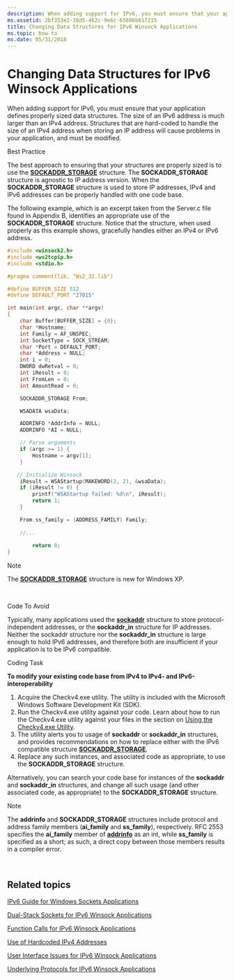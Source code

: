 ```yaml
---
description: When adding support for IPv6, you must ensure that your application defines properly sized data structures.
ms.assetid: 2bf353e2-38d5-462c-9e6c-65886b617215
title: Changing Data Structures for IPv6 Winsock Applications
ms.topic: how-to
ms.date: 05/31/2018
---
```


# Changing Data Structures for IPv6 Winsock Applications

When adding support for IPv6, you must ensure that your application defines properly sized data structures. The size of an IPv6 address is much larger than an IPv4 address. Structures that are hard-coded to handle the size of an IPv4 address when storing an IP address will cause problems in your application, and must be modified.

Best Practice

The best approach to ensuring that your structures are properly sized is to use the [**SOCKADDR\_STORAGE**](/previous-versions/windows/desktop/legacy/ms740504(v=vs.85)) structure. The **SOCKADDR\_STORAGE** structure is agnostic to IP address version. When the **SOCKADDR\_STORAGE** structure is used to store IP addresses, IPv4 and IPv6 addresses can be properly handled with one code base.

The following example, which is an excerpt taken from the Server.c file found in Appendix B, identifies an appropriate use of the **SOCKADDR\_STORAGE** structure. Notice that the structure, when used properly as this example shows, gracefully handles either an IPv4 or IPv6 address.


```C++
#include <winsock2.h>
#include <ws2tcpip.h>
#include <stdio.h>

#pragma comment(lib, "Ws2_32.lib")

#define BUFFER_SIZE 512
#define DEFAULT_PORT "27015"

int main(int argc, char **argv)
{
    char Buffer[BUFFER_SIZE] = {0};
    char *Hostname;
    int Family = AF_UNSPEC;
    int SocketType = SOCK_STREAM;
    char *Port = DEFAULT_PORT;
    char *Address = NULL;
    int i = 0;
    DWORD dwRetval = 0;
    int iResult = 0;
    int FromLen = 0;
    int AmountRead = 0;

    SOCKADDR_STORAGE From;

    WSADATA wsaData;

    ADDRINFO *AddrInfo = NULL;
    ADDRINFO *AI = NULL;

    // Parse arguments
    if (argc >= 1) {
        Hostname = argv[1];
    }    

   // Initialize Winsock
    iResult = WSAStartup(MAKEWORD(2, 2), &wsaData);
    if (iResult != 0) {
        printf("WSAStartup failed: %d\n", iResult);
        return 1;
    }

    From.ss_family = (ADDRESS_FAMILY) Family;
    
    //...
        
        return 0;
}
```



> [!Note]  
> The [**SOCKADDR\_STORAGE**](/previous-versions/windows/desktop/legacy/ms740504(v=vs.85)) structure is new for Windows XP.

 

Code To Avoid

Typically, many applications used the [**sockaddr**](sockaddr-2.md) structure to store protocol-independent addresses, or the **sockaddr\_in** structure for IP addresses. Neither the sockaddr structure nor the **sockaddr\_in** structure is large enough to hold IPv6 addresses, and therefore both are insufficient if your application is to be IPv6 compatible.

Coding Task

**To modify your existing code base from IPv4 to IPv4- and IPv6-interoperability**

1.  Acquire the Checkv4.exe utility. The utility is included with the Microsoft Windows Software Development Kit (SDK).
2.  Run the Checkv4.exe utility against your code. Learn about how to run the Checkv4.exe utility against your files in the section on [Using the Checkv4.exe Utility](using-the-checkv4-exe-utility-2.md).
3.  The utility alerts you to usage of **sockaddr** or **sockaddr\_in** structures, and provides recommendations on how to replace either with the IPv6 compatible structure [**SOCKADDR\_STORAGE**](/previous-versions/windows/desktop/legacy/ms740504(v=vs.85)).
4.  Replace any such instances, and associated code as appropriate, to use the **SOCKADDR\_STORAGE** structure.

Alternatively, you can search your code base for instances of the **sockaddr** and **sockaddr\_in** structures, and change all such usage (and other associated code, as appropriate) to the **SOCKADDR\_STORAGE** structure.

> [!Note]  
> The **addrinfo** and **SOCKADDR\_STORAGE** structures include protocol and address family members (**ai\_family** and **ss\_family**), respectively. RFC 2553 specifies the **ai\_family** member of [**addrinfo**](/windows/win32/api/ws2def/ns-ws2def-addrinfoa) as an int, while **ss\_family** is specified as a short; as such, a direct copy between those members results in a compiler error.

 

## Related topics

<dl> <dt>

[IPv6 Guide for Windows Sockets Applications](ipv6-guide-for-windows-sockets-applications-2.md)
</dt> <dt>

[Dual-Stack Sockets for IPv6 Winsock Applications](dual-stack-sockets.md)
</dt> <dt>

[Function Calls for IPv6 Winsock Applications](function-calls-2.md)
</dt> <dt>

[Use of Hardcoded IPv4 Addresses](use-of-hardcoded-ipv4-addresses-2.md)
</dt> <dt>

[User Interface Issues for IPv6 Winsock Applications](user-interface-issues-2.md)
</dt> <dt>

[Underlying Protocols for IPv6 Winsock Applications](underlying-protocols-2.md)
</dt> </dl>

 

 
